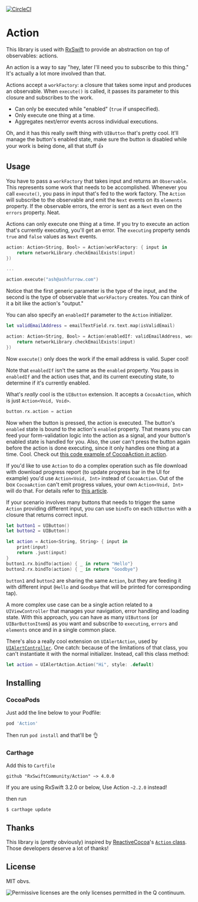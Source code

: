 [![CircleCI](https://circleci.com/gh/RxSwiftCommunity/Action.svg?style=svg)](https://circleci.com/gh/RxSwiftCommunity/Action)

Action
======

This library is used with [RxSwift](https://github.com/ReactiveX/RxSwift) to provide an abstraction on top of observables: actions.

An action is a way to say "hey, later I'll need you to subscribe to this thing." It's actually a lot more involved than that.

Actions accept a `workFactory`: a closure that takes some input and produces an observable. When `execute()` is called, it passes its parameter to this closure and subscribes to the work.

- Can only be executed while "enabled" (`true` if unspecified).
- Only execute one thing at a time.
- Aggregates next/error events across individual executions.

Oh, and it has this really swift thing with `UIButton` that's pretty cool. It'll manage the button's enabled state, make sure the button is disabled while your work is being done, all that stuff 👍

Usage
-----

You have to pass a `workFactory` that takes input and returns an `Observable`. This represents some work that needs to be accomplished. Whenever you call `execute()`, you pass in input that's fed to the work factory. The `Action` will subscribe to the observable and emit the `Next` events on its `elements` property. If the observable errors, the error is sent as a `Next` even on the `errors` property. Neat.

Actions can only execute one thing at a time. If you try to execute an action that's currently executing, you'll get an error. The `executing` property sends `true` and `false` values as `Next` events.

```swift
action: Action<String, Bool> = Action(workFactory: { input in
    return networkLibrary.checkEmailExists(input)
})

...

action.execute("ash@ashfurrow.com")
```

Notice that the first generic parameter is the type of the input, and the second is the type of observable that `workFactory` creates. You can think of it a bit like the action's "output."

You can also specify an `enabledIf` parameter to the `Action` initializer.

```swift
let validEmailAddress = emailTextField.rx.text.map(isValidEmail)

action: Action<String, Bool> = Action(enabledIf: validEmailAddress, workFactory: { input in
    return networkLibrary.checkEmailExists(input)
})
```

Now `execute()` only does the work if the email address is valid. Super cool!

Note that `enabledIf` isn't the same as the `enabled` property. You pass in `enabledIf` and the action uses that, and its current executing state, to determine if it's currently enabled.

What's _really_ cool is the `UIButton` extension. It accepts a `CocoaAction`, which is just `Action<Void, Void>`.

```swift
button.rx.action = action
```

Now when the button is pressed, the action is executed. The button's `enabled` state is bound to the action's `enabled` property. That means you can feed your form-validation logic into the action as a signal, and your button's enabled state is handled for you. Also, the user can't press the button again before the action is done executing, since it only handles one thing at a time. Cool. Check out [this code example of CocoaAction _in_ action](https://github.com/artsy/eidolon/blob/cb31168fa29dcc7815fd4a2e30e7c000bd1820ce/Kiosk/Bid%20Fulfillment/GenericFormValidationViewModel.swift).

If you'd like to use `Action` to do a complex operation such as file download with download progress report (to update progress bar in the UI for example) you'd use `Action<Void, Int>` instead of `CocoaAction`. Out of the box `CocoaAction` can't emit progress values, your own `Action<Void, Int>` will do that. For details refer to [this article](http://www.sm-cloud.com/rxswift-action/).

If your scenario involves many buttons that needs to trigger the same `Action` providing different input, you can use `bindTo` on each `UIButton` with a closure that returns correct input.

```swift
let button1 = UIButton()
let button2 = UIButton()

let action = Action<String, String> { input in
    print(input)
    return .just(input)
}
button1.rx.bindTo(action) { _ in return "Hello"}
button2.rx.bindTo(action) { _ in return "Goodbye"}
```

`button1` and `button2` are sharing the same `Action`, but they are feeding it with different input (`Hello` and `Goodbye` that will be printed for corresponding tap).

A more complex use case can be a single action related to a `UIViewController` that manages your navigation, error handling and loading state. With this approach, you can have as many `UIButton`s (or `UIBarButtonItem`s) as you want and subscribe to `executing`, `errors` and `elements` once and in a single common place.

There's also a really cool extension on `UIAlertAction`, used by [`UIAlertController`](http://ashfurrow.com/blog/uialertviewcontroller-example/). One catch: because of the limitations of that class, you can't instantiate it with the normal initializer. Instead, call this class method:

```swift
let action = UIAlertAction.Action("Hi", style: .default)
```

Installing
----------

### CocoaPods

Just add the line below to your Podfile:

```ruby
pod 'Action'
```

Then run `pod install` and that'll be 👌

### Carthage

Add this to `Cartfile`

```
github "RxSwiftCommunity/Action" ~> 4.0.0
```

If you are using RxSwift 3.2.0 or below, Use Action `~2.2.0` instead!

then run

```
$ carthage update
```

Thanks
------

This library is (pretty obviously) inspired by [ReactiveCocoa](https://github.com/ReactiveCocoa/ReactiveCocoa)'s [`Action` class](https://github.com/ReactiveCocoa/ReactiveCocoa/blob/master/ReactiveCocoa/Swift/Action.swift). Those developers deserve a lot of thanks!

License
-------

MIT obvs.

![Permissive licenses are the only licenses permitted in the Q continuum.](https://38.media.tumblr.com/4ca19ffae09cb09520cbb5611f0a17e9/tumblr_n13vc9nm1Q1svlvsyo6_250.gif)
